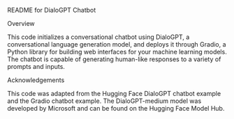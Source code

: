 
README for DialoGPT Chatbot

Overview


This code initializes a conversational chatbot using DialoGPT, a conversational language generation model, and deploys it through Gradio, a Python library for building web interfaces for your machine learning models. The chatbot is capable of generating human-like responses to a variety of prompts and inputs.

Acknowledgements


This code was adapted from the Hugging Face DialoGPT chatbot example and the Gradio chatbot example. The DialoGPT-medium model was developed by Microsoft and can be found on the Hugging Face Model Hub.




